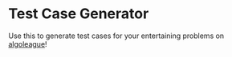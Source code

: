 # Test Case Generator

Use this to generate test cases for your entertaining problems on [algoleague](https://algoleague.com/)!
